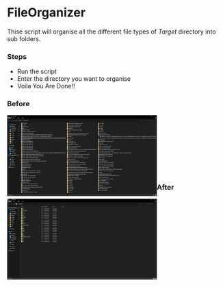 # FileOrganizer
Thise script will organise all the different file types of *Target* directory into sub folders.

### Steps
* Run the script
* Enter the directory you want to organise
* Voila You Are Done!! 

### Before
<img align="left" alt="Unorganized" width="350px" src="data/Screenshot 2020-11-02 211705.png"/>

<br/> <br/> <br/> <br/> <br/> <br/> <br/> <br/>

### After
<img align="" alt="Organized" width="350px" src="data/Screenshot 2020-11-02 211957.png"/>
